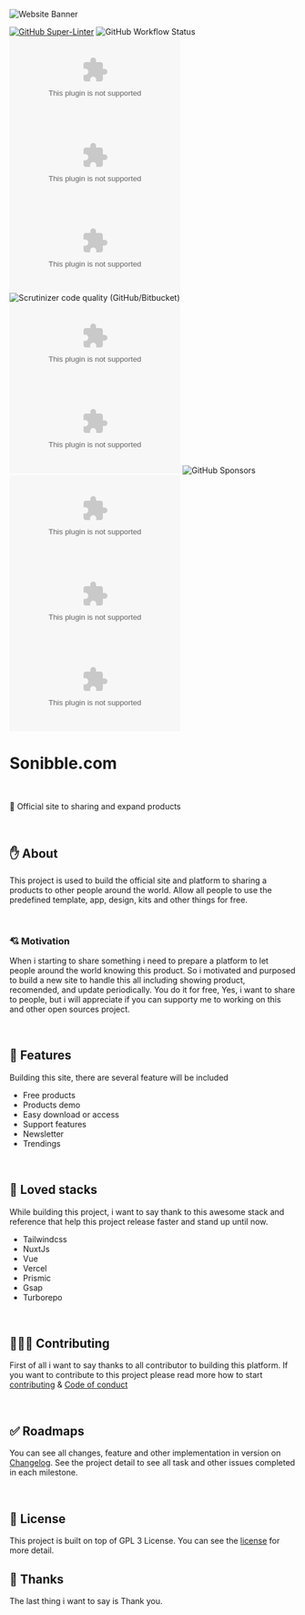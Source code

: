 ![Website Banner](https://github.com/sonibble/sonibble.com/assets/54091887/1791e8b3-d499-455f-9ea1-d2be5cdaa322)

<!-- All badge shields -->

[![GitHub Super-Linter](https://github.com/sonibble/sonibble.com/workflows/Lint%20Code%20Base/badge.svg)](https://github.com/marketplace/actions/super-linter)
![GitHub Workflow Status](https://img.shields.io/github/actions/workflow/status/sonibble/sonibble.com/build)
![Libraries.io dependency status for GitHub repo](https://img.shields.io/librariesio/github/sonibble/sonibble.com)
![GitHub language count](https://img.shields.io/github/languages/count/sonibble/sonibble.com)
![GitHub top language](https://img.shields.io/github/languages/top/sonibble/sonibble.com)
![Scrutinizer code quality (GitHub/Bitbucket)](https://img.shields.io/scrutinizer/quality/g/sonibble/sonibble.com/main)
![Snyk Vulnerabilities for GitHub Repo](https://img.shields.io/snyk/vulnerabilities/github/sonibble/sonibble.com)
![GitHub code size in bytes](https://img.shields.io/github/languages/code-size/sonibble/sonibble.com)
![GitHub Sponsors](https://img.shields.io/github/sponsors/nyomansunima)
![GitHub issues](https://img.shields.io/github/issues/sonibble/sonibble.com)
![GitHub milestones](https://img.shields.io/github/milestones/open/sonibble/sonibble.com)
![GitHub](https://img.shields.io/github/license/sonibble/sonibble.com)

<!-- PROJECT INFO -->

# Sonibble.com

<br/>

🎯 Official site to sharing and expand products

<br/>

<!-- ABOUT  -->

## ✋ About

This project is used to build the official site and platform to sharing a products to other people around the world. Allow all people to use the predefined template, app, design, kits and other things for free.

<br/>

### 💘 Motivation

When i starting to share something i need to prepare a platform to let people around the world knowing this product. So i motivated and purposed to build a new site to handle this all including showing product, recomended, and update periodically. You do it for free, Yes, i want to share to people, but i will appreciate if you can supporty me to working on this and other open sources project.

<br/>

## 🎉 Features

Building this site, there are several feature will be included

- Free products
- Products demo
- Easy download or access
- Support features
- Newsletter
- Trendings

<br/>

## 🥰 Loved stacks

While building this project, i want to say thank to this awesome stack and reference that help this project release faster and stand up until now.

- Tailwindcss
- NuxtJs
- Vue
- Vercel
- Prismic
- Gsap
- Turborepo

<br/>

## 🧑🏿‍💻 Contributing

First of all i want to say thanks to all contributor to building this platform. If you want to contribute to this project please read more how to start [contributing](./CONTRIBUTING.md) & [Code of conduct](./CODE_OF_CONDUCT.md)

<br/>

## ✅ Roadmaps

You can see all changes, feature and other implementation in version on [Changelog](./CHANGELOG.md). See the project detail to see all task and other issues completed in each milestone.

<br/>

## 🪪 License

This project is built on top of GPL 3 License. You can see the [license](./LICENSE.md) for more detail.

## 🎉 Thanks

The last thing i want to say is Thank you.
